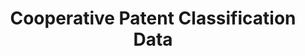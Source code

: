 ---
layout: default
bigquery: https://console.cloud.google.com/bigquery?p=patents-public-data&d=cpc&page=dataset
citation: '“Cooperative Patent Classification” by the EPO and USPTO, for public use. '
contributors: EPO, USPTO
cost: None
description: Cooperative Patent Classification Data contains the scheme and definitions
  of the Cooperative Patent Classification system for classifying patent documents.
  The CPC is the result of a partnership between the EPO and the USPTO in their joint
  effort to develop a common, internationally compatible classification system for
  technical documents, in particular patent publications, which will be used by both
  offices in the patent granting process
documentation: https://www.cooperativepatentclassification.org/cpcSchemeAndDefinitions
last_edit: 04/08/2022, 07:42:09
location: https://www.cooperativepatentclassification.org/index
maintained_by: USPTO, EPO
schema_fields:
- level
- applicationReferences
- application_references
- synonyms
- glossary
- limiting_references
- status
- informative_references
- titlePart
- children
- titleFull
- parents
- title_part
- additional_only
- notAllocatable
- child_groups
- informativeReferences
- not_allocatable
- childGroups
- ipc_concordant
- dateRevised
- breakdownCode
- limitingReferences
- date_revised
- symbol
- title_full
- ipcConcordant
- definition
- sizeCache
- breakdown_code
- residual_references
- residualReferences
shortname: cooperative_patent_classification
tags:
- patents
- science
title: Cooperative Patent Classification Data
uuid: 984374a7-16e9-4b35-9445-458daceb01bf
---